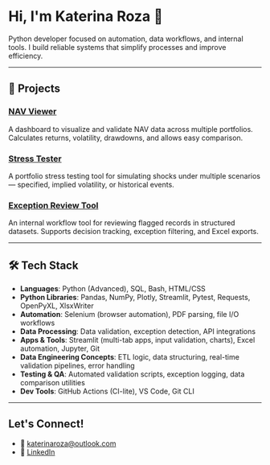 # Hi, I'm Katerina Roza 👋

Python developer focused on automation, data workflows, and internal tools. I build reliable systems that simplify processes and improve efficiency.


---

## 🔧 Projects

### [NAV Viewer](https://github.com/katerinaroza/nav-viewer)
A dashboard to visualize and validate NAV data across multiple portfolios. Calculates returns, volatility, drawdowns, and allows easy comparison.

### [Stress Tester](https://github.com/katerinaroza/stress-testing)
A portfolio stress testing tool for simulating shocks under multiple scenarios — specified, implied volatility, or historical events.

### [Exception Review Tool](https://github.com/katerinaroza/exception-tool)
An internal workflow tool for reviewing flagged records in structured datasets. Supports decision tracking, exception filtering, and Excel exports.

---

## 🛠 Tech Stack

- **Languages**: Python (Advanced), SQL, Bash, HTML/CSS
- **Python Libraries**: Pandas, NumPy, Plotly, Streamlit, Pytest, Requests, OpenPyXL, XlsxWriter
- **Automation**: Selenium (browser automation), PDF parsing, file I/O workflows
- **Data Processing**: Data validation, exception detection, API integrations
- **Apps & Tools**: Streamlit (multi-tab apps, input validation, charts), Excel automation, Jupyter, Git
- **Data Engineering Concepts**: ETL logic, data structuring, real-time validation pipelines, error handling
- **Testing & QA**: Automated validation scripts, exception logging, data comparison utilities
- **Dev Tools**: GitHub Actions (CI-lite), VS Code, Git CLI


---

## Let's Connect!

- 📧 [katerinaroza@outlook.com](mailto:katerinaroza@outlook.com)
- 🔗 [LinkedIn](https://www.linkedin.com/in/katerina-roza-6a7b7a19b/)
